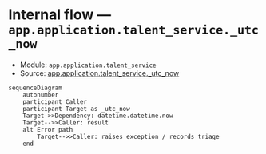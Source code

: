 # Internal flow — `app.application.talent_service._utc_now`

- Module: `app.application.talent_service`
- Source: [app.application.talent_service._utc_now](../Src/backend/app/application/talent_service.py#L14)

```mermaid
sequenceDiagram
    autonumber
    participant Caller
    participant Target as _utc_now
    Target->>Dependency: datetime.datetime.now
    Target-->>Caller: result
    alt Error path
        Target-->>Caller: raises exception / records triage
    end
```